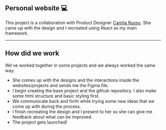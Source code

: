 ## Personal website 💻 
This project is a collaboration with Product Designer <a href='https://www.behance.net/russocamila' rel='noopener nofollow noreferrer' target='_blank'>Camila Russo</a>. She came up with the design and I recreated using React as my main framework.<br/>
  
* * *
  
## How did we work

We've worked together in some projects and we always worked the same way:
- She comes up with the designs and the interactions inside the websites/projects and sends me the Figma file.
- I begin creating the base project and the github repository. I also make some html structure and basic styling first.
- We communicate back and forth while trying some new ideas that we come up with during the process.
- I finish recreating the design and I present to her so she can give me feedback about what can be improved.
- The project gets launched! 

